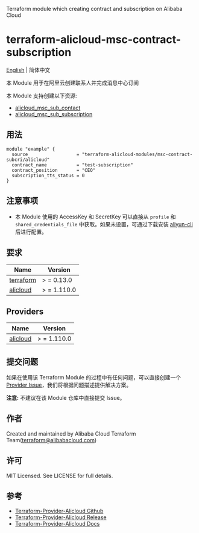 Terraform module which creating contract and subscription on Alibaba Cloud

terraform-alicloud-msc-contract-subscription
=====================================================================

[English](README.md) | 简体中文

本 Module 用于在阿里云创建联系人并完成消息中心订阅

本 Module 支持创建以下资源:

* [alicloud_msc_sub_contact](https://registry.terraform.io/providers/aliyun/alicloud/latest/docs/resources/msc_sub_contact)
* [alicloud_msc_sub_subscription](https://registry.terraform.io/providers/aliyun/alicloud/latest/docs/resources/msc_sub_subscription)

## 用法

```hcl
module "example" {
  source                  = "terraform-alicloud-modules/msc-contract-subcri/alicloud"
  contract_name           = "test-subscription"
  contract_position       = "CEO"
  subscription_tts_status = 0
}
```

## 注意事项

* 本 Module 使用的 AccessKey 和 SecretKey 可以直接从 `profile` 和 `shared_credentials_file`
  中获取。如果未设置，可通过下载安装 [aliyun-cli](https://github.com/aliyun/aliyun-cli#installation) 后进行配置。

## 要求

| Name | Version |
|------|---------|
| <a name="requirement_terraform"></a> [terraform](#requirement\_terraform) | > = 0.13.0 |
| <a name="requirement_alicloud"></a> [alicloud](#requirement\_alicloud) | > = 1.110.0 |

## Providers

| Name | Version |
|------|---------|
| <a name="provider_alicloud"></a> [alicloud](#provider\_alicloud) | > = 1.110.0 |

## 提交问题

如果在使用该 Terraform Module
的过程中有任何问题，可以直接创建一个 [Provider Issue](https://github.com/aliyun/terraform-provider-alicloud/issues/new)，我们将根据问题描述提供解决方案。

**注意:** 不建议在该 Module 仓库中直接提交 Issue。

## 作者

Created and maintained by Alibaba Cloud Terraform Team(terraform@alibabacloud.com)

## 许可

MIT Licensed. See LICENSE for full details.

## 参考

* [Terraform-Provider-Alicloud Github](https://github.com/aliyun/terraform-provider-alicloud)
* [Terraform-Provider-Alicloud Release](https://releases.hashicorp.com/terraform-provider-alicloud/)
* [Terraform-Provider-Alicloud Docs](https://registry.terraform.io/providers/aliyun/alicloud/latest/docs)
